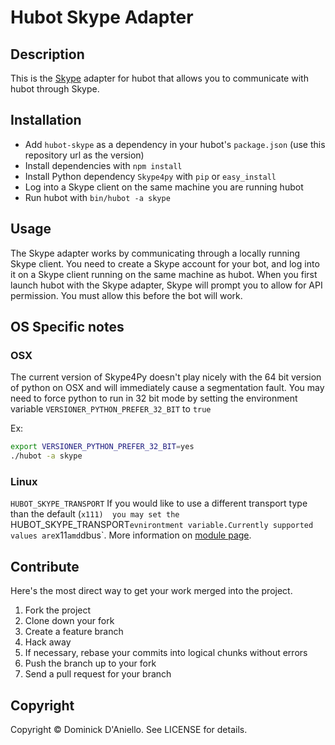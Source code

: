 # Hubot Skype Adapter

## Description

This is the [Skype](http://skype.com) adapter for hubot that allows you 
to communicate with hubot through Skype.

## Installation

* Add `hubot-skype` as a dependency in your hubot's `package.json` (use this repository url as the version)
* Install dependencies with `npm install`
* Install Python dependency `Skype4py` with `pip` or `easy_install`
* Log into a Skype client on the same machine you are running hubot
* Run hubot with `bin/hubot -a skype`

## Usage

The Skype adapter works by communicating through a locally running Skype
client. You need to create a Skype account for your bot, and log into it
on a Skype client running on the same machine as hubot. When you first
launch hubot with the Skype adapter, Skype will prompt you to allow for
API permission. You must allow this before the bot will work.

## OS Specific notes

### OSX

The current version of Skype4Py doesn't play nicely with the 64 bit version 
of python on OSX and will immediately cause a segmentation fault. You may 
need to force python to run in 32 bit mode by setting the environment variable 
`VERSIONER_PYTHON_PREFER_32_BIT` to `true`

Ex:

```bash
export VERSIONER_PYTHON_PREFER_32_BIT=yes
./hubot -a skype
```

### Linux
`HUBOT_SKYPE_TRANSPORT`
If you would like to use a different transport type than the default (`x111) 
you may set the `HUBOT_SKYPE_TRANSPORT` evnirontment variable.Currently supported 
values are `x11` amd `dbus`. More information on 
[module page](http://skype4py.sourceforge.net/doc/html/Skype4Py.api.posix-module.html).

## Contribute

Here's the most direct way to get your work merged into the project.

1. Fork the project
2. Clone down your fork
3. Create a feature branch
4. Hack away
5. If necessary, rebase your commits into logical chunks without errors
6. Push the branch up to your fork
7. Send a pull request for your branch

## Copyright

Copyright &copy; Dominick D'Aniello. See LICENSE for details.
